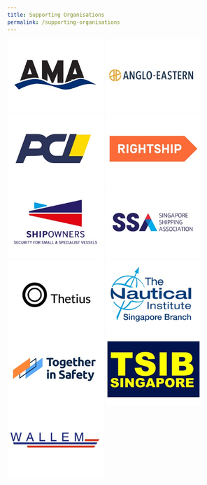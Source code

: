 ```yaml
---
title: Supporting Organisations
permalink: /supporting-organisations
---
```

<div class="row ">
<div class="col is-12 mb-4"><a href="https://andrew-moore.com/"><img src="images/logos/AMA.jpg" style="width:220px" class="img-fluid"></a> 
	<a href="https://www.angloeastern.com/"><img src="images/logos/AngloEastern.jpg" style="width:220px" class="img-fluid"></a>
	<a href="https://pclsg.com/"><img src="images/logos/Pacific Carriers Limited.jpg" style="width:220px" class="img-fluid"></a> 	<a href="https://www.rightship.com/"><img src="images/logos/RightShip.jpg" style="width:220px" class="img-fluid"></a> <a href="https://www.shipownersclub.com/"><img src="images/logos/shipowners-logo.jpg" style="width:220px" class="img-fluid"></a> <a href="https://www.ssa.org.sg//"><img src="images/logos/SSA.jpg" style="width:220px" class="img-fluid"></a>
<a href="https://thetius.com/"><img src="images/logos/Thetius.jpg" style="width:220px" class="img-fluid"></a> <a href="https://www.nautinst.org/branch/singapore.html"><img src="images/logos/TNI-SG.jpg" style="width:220px" class="img-fluid"></a> <a href="https://togetherinsafety.info/"><img src="images/logos/Together-in-Safety-Logo.jpg" style="width:220px" class="img-fluid"></a> <a href="https://www.mot.gov.sg/about-mot/transport-safety-investigation-bureau"><img src="images/logos/TSIB.jpg" style="width:220px" class="img-fluid"></a> <a href="https://www.wallem.com/"><img src="images/logos/WallemGroup.jpg" style="width:220px" class="img-fluid"></a></div>
</div>
<style>
.content a {display: inline-block;}
</style>